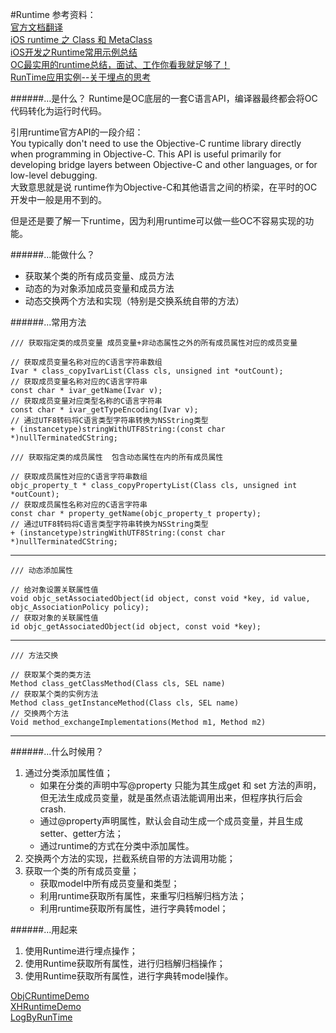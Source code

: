 #Runtime
参考资料：  
[官方文档翻译](http://www.jianshu.com/p/158c5d118937)  
[iOS runtime 之 Class 和 MetaClass](http://www.jianshu.com/p/8036f15c91c6)  
[iOS开发之Runtime常用示例总结](http://www.cocoachina.com/ios/20170301/18804.html)  
[OC最实用的runtime总结，面试、工作你看我就足够了！](http://www.jianshu.com/p/ab966e8a82e2)  
[RunTime应用实例--关于埋点的思考
](http://www.jianshu.com/p/69859d580354)

######...是什么？
Runtime是OC底层的一套C语言API，编译器最终都会将OC代码转化为运行时代码。  

引用runtime官方API的一段介绍：  
You typically don't need to use the Objective-C runtime library directly when programming in Objective-C. This API is useful primarily for developing bridge layers between Objective-C and other languages, or for low-level debugging.  
大致意思就是说 runtime作为Objective-C和其他语言之间的桥梁，在平时的OC开发中一般是用不到的。  

但是还是要了解一下runtime，因为利用runtime可以做一些OC不容易实现的功能。

######...能做什么？  
* 获取某个类的所有成员变量、成员方法
* 动态的为对象添加成员变量和成员方法
* 动态交换两个方法和实现（特别是交换系统自带的方法）

######...常用方法  
```
/// 获取指定类的成员变量 成员变量+非动态属性之外的所有成员属性对应的成员变量

// 获取成员变量名称对应的C语言字符串数组
Ivar * class_copyIvarList(Class cls, unsigned int *outCount);
// 获取成员变量名称对应的C语言字符串
const char * ivar_getName(Ivar v);
// 获取成员变量对应类型名称的C语言字符串
const char * ivar_getTypeEncoding(Ivar v);
// 通过UTF8转码将C语言类型字符串转换为NSString类型
+ (instancetype)stringWithUTF8String:(const char *)nullTerminatedCString;

/// 获取指定类的成员属性  包含动态属性在内的所有成员属性

// 获取成员属性对应的C语言字符串数组
objc_property_t * class_copyPropertyList(Class cls, unsigned int *outCount);
// 获取成员属性名称对应的C语言字符串
const char * property_getName(objc_property_t property);
// 通过UTF8转码将C语言类型字符串转换为NSString类型
+ (instancetype)stringWithUTF8String:(const char *)nullTerminatedCString;

```
***
```
/// 动态添加属性

// 给对象设置关联属性值
void objc_setAssociatedObject(id object, const void *key, id value, objc_AssociationPolicy policy);
// 获取对象的关联属性值
id objc_getAssociatedObject(id object, const void *key);
```
***

```
/// 方法交换

// 获取某个类的类方法
Method class_getClassMethod(Class cls, SEL name)
// 获取某个类的实例方法
Method class_getInstanceMethod(Class cls, SEL name)
// 交换两个方法
Void method_exchangeImplementations(Method m1, Method m2)
```
***

######...什么时候用？
1. 通过分类添加属性值；  
	* 如果在分类的声明中写@property 只能为其生成get 和 set 方法的声明，但无法生成成员变量，就是虽然点语法能调用出来，但程序执行后会crash.
	* 通过@property声明属性，默认会自动生成一个成员变量，并且生成setter、getter方法；
	* 通过runtime的方式在分类中添加属性。
2. 交换两个方法的实现，拦截系统自带的方法调用功能；  
3. 获取一个类的所有成员变量；
	* 获取model中所有成员变量和类型；
	* 利用runtime获取所有属性，来重写归档解归档方法；  
	* 利用runtime获取所有属性，进行字典转model；

######...用起来
1. 使用Runtime进行埋点操作；
2. 使用Runtime获取所有属性，进行归档解归档操作；
3. 使用Runtime获取所有属性，进行字典转model操作。

[ObjCRuntimeDemo](https://github.com/lizelu/ObjCRuntimeDemo)  
[XHRuntimeDemo](https://github.com/XHTeng/XHRuntimeDemo)  
[LogByRunTime](https://github.com/MikeFighting/LogByRunTime)

